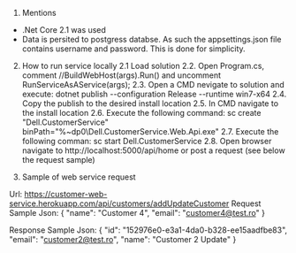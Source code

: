 1. Mentions
- .Net Core 2.1 was used
- Data is persited to postgress databse. As such the appsettings.json file contains username and password. This is done for simplicity.

2. How to run service locally
2.1 Load solution
2.2. Open Program.cs, comment //BuildWebHost(args).Run() and uncomment RunServiceAsAService(args);
2.3. Open a CMD nevigate to solution and execute: dotnet publish --configuration Release --runtime win7-x64
2.4. Copy the publish to the desired install location
2.5. In CMD navigate to the install location
2.6. Execute the following command: sc create "Dell.CustomerService" binPath="%~dp0\Dell.CustomerService.Web.Api.exe"
2.7. Execute the following comman: sc start Dell.CustomerService
2.8. Open browser navigate to http://localhost:5000/api/home or post a request (see below the request sample)

3. Sample of web service request

Url: https://customer-web-service.herokuapp.com/api/customers/addUpdateCustomer
Request Sample Json: 
{
		"name": "Customer 4",
		"email": "customer4@test.ro"
}

Response Sample Json: 
{
    "id": "152976e0-e3a1-4da0-b328-ee15aadfbe83",
    "email": "customer2@test.ro",
    "name": "Customer 2 Update"
}



